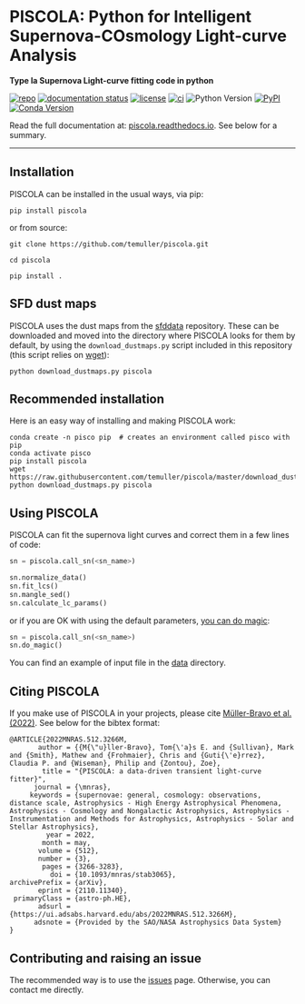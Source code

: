 # PISCOLA: Python for Intelligent Supernova-COsmology Light-curve Analysis

**Type Ia Supernova Light-curve fitting code in python**


[![repo](https://img.shields.io/badge/GitHub-temuller%2Fpiscola-blue.svg?style=flat)](https://github.com/temuller/piscola)
[![documentation status](https://readthedocs.org/projects/piscola/badge/?version=latest&style=flat)](https://piscola.readthedocs.io/en/latest/?badge=latest)
[![license](http://img.shields.io/badge/license-MIT-blue.svg?style=flat)](https://github.com/temuller/piscola/blob/master/LICENSE)
[![ci](http://img.shields.io/travis/temuller/piscola/master.svg?style=flat)](https://travis-ci.org/temuller/piscola)
![Python Version](https://img.shields.io/badge/Python-3.6%2B-blue)
[![PyPI](https://img.shields.io/pypi/v/piscola?label=PyPI&logo=pypi&logoColor=white)](https://pypi.org/project/piscola/)
[![Conda Version](https://img.shields.io/conda/vn/temuller/piscola?label=conda%20version)](https://anaconda.org/temuller/piscola)

Read the full documentation at: [piscola.readthedocs.io](http://piscola.readthedocs.io/). See below for a summary.

___
## Installation

PISCOLA can be installed in the usual ways, via pip:

```
pip install piscola
```

or from source:

```
git clone https://github.com/temuller/piscola.git

cd piscola

pip install .
```

## SFD dust maps

PISCOLA uses the dust maps from the [sfddata](https://github.com/kbarbary/sfddata/) repository. These can be downloaded and moved into the directory where PISCOLA looks for them by default, by using the ``download_dustmaps.py`` script included in this repository (this script relies on [wget](https://pypi.org/project/wget/)):

```
python download_dustmaps.py piscola
```

## Recommended installation

Here is an easy way of installing and making PISCOLA work:

```
conda create -n pisco pip  # creates an environment called pisco with pip
conda activate pisco
pip install piscola
wget https://raw.githubusercontent.com/temuller/piscola/master/download_dustmaps.py
python download_dustmaps.py piscola
```

## Using PISCOLA

PISCOLA can fit the supernova light curves and correct them in a few lines of code:


```python
sn = piscola.call_sn(<sn_name>)

sn.normalize_data()
sn.fit_lcs()
sn.mangle_sed()
sn.calculate_lc_params()
```

or if you are OK with using the default parameters, [you can do magic](https://www.youtube.com/watch?v=tt4cR9szMS8):

```python
sn = piscola.call_sn(<sn_name>)
sn.do_magic()
```

You can find an example of input file in the [data](https://github.com/temuller/piscola/tree/master/data) directory.

## Citing PISCOLA

If you make use of PISCOLA in your projects, please cite [Müller-Bravo et al. (2022)](https://ui.adsabs.harvard.edu/abs/2022MNRAS.512.3266M/abstract). See below for the bibtex format:

```code
@ARTICLE{2022MNRAS.512.3266M,
       author = {{M{\"u}ller-Bravo}, Tom{\'a}s E. and {Sullivan}, Mark and {Smith}, Mathew and {Frohmaier}, Chris and {Guti{\'e}rrez}, Claudia P. and {Wiseman}, Philip and {Zontou}, Zoe},
        title = "{PISCOLA: a data-driven transient light-curve fitter}",
      journal = {\mnras},
     keywords = {supernovae: general, cosmology: observations, distance scale, Astrophysics - High Energy Astrophysical Phenomena, Astrophysics - Cosmology and Nongalactic Astrophysics, Astrophysics - Instrumentation and Methods for Astrophysics, Astrophysics - Solar and Stellar Astrophysics},
         year = 2022,
        month = may,
       volume = {512},
       number = {3},
        pages = {3266-3283},
          doi = {10.1093/mnras/stab3065},
archivePrefix = {arXiv},
       eprint = {2110.11340},
 primaryClass = {astro-ph.HE},
       adsurl = {https://ui.adsabs.harvard.edu/abs/2022MNRAS.512.3266M},
      adsnote = {Provided by the SAO/NASA Astrophysics Data System}
}
```

## Contributing and raising an issue

The recommended way is to use the [issues](https://github.com/temuller/piscola/issues) page. Otherwise, you can contact me directly.
